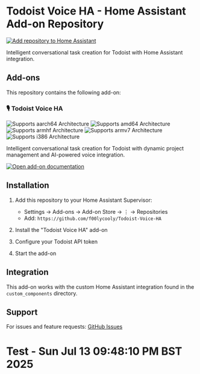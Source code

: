 # Todoist Voice HA - Home Assistant Add-on Repository

[![Add repository to Home Assistant](https://my.home-assistant.io/badges/supervisor_add_addon_repository.svg)](https://my.home-assistant.io/redirect/supervisor_add_addon_repository/?repository_url=https%3A%2F%2Fgithub.com%2Ff00lycooly%2FTodoist-Voice-HA)

Intelligent conversational task creation for Todoist with Home Assistant integration.

## Add-ons

This repository contains the following add-on:

### 🎙️ Todoist Voice HA

![Supports aarch64 Architecture][aarch64-shield]
![Supports amd64 Architecture][amd64-shield]
![Supports armhf Architecture][armhf-shield]
![Supports armv7 Architecture][armv7-shield]
![Supports i386 Architecture][i386-shield]

Intelligent conversational task creation for Todoist with dynamic project management and AI-powered voice integration.

[![Open add-on documentation](https://my.home-assistant.io/badges/supervisor_addon.svg)](https://my.home-assistant.io/redirect/supervisor_addon/?addon=todoist-voice-ha)

## Installation

1. Add this repository to your Home Assistant Supervisor:
   - Settings → Add-ons → Add-on Store → ⋮ → Repositories
   - Add: `https://github.com/f00lycooly/Todoist-Voice-HA`

2. Install the "Todoist Voice HA" add-on

3. Configure your Todoist API token

4. Start the add-on

## Integration

This add-on works with the custom Home Assistant integration found in the `custom_components` directory.

## Support

For issues and feature requests: [GitHub Issues](https://github.com/f00lycooly/Todoist-Voice-HA/issues)

[aarch64-shield]: https://img.shields.io/badge/aarch64-yes-green.svg
[amd64-shield]: https://img.shields.io/badge/amd64-yes-green.svg
[armhf-shield]: https://img.shields.io/badge/armhf-yes-green.svg
[armv7-shield]: https://img.shields.io/badge/armv7-yes-green.svg
[i386-shield]: https://img.shields.io/badge/i386-yes-green.svg
# Test - Sun Jul 13 09:48:10 PM BST 2025
